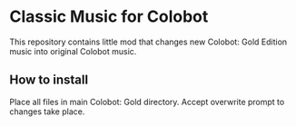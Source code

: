<h1>Classic Music for Colobot</h1>
This repository contains little mod that changes new Colobot: Gold Edition music into original Colobot music.

<h2>How to install</h2>
Place all files in main Colobot: Gold directory. Accept overwrite prompt to changes take place.
